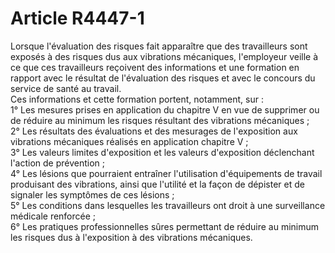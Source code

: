 # Article R4447-1

  
Lorsque l'évaluation des risques fait apparaître que des travailleurs sont exposés à des risques dus aux vibrations mécaniques, l'employeur veille à ce que ces travailleurs reçoivent des informations et une formation en rapport avec le résultat de l'évaluation des risques et avec le concours du service de santé au travail.   
Ces informations et cette formation portent, notamment, sur :   
1° Les mesures prises en application du chapitre V en vue de supprimer ou de réduire au minimum les risques résultant des vibrations mécaniques ;   
2° Les résultats des évaluations et des mesurages de l'exposition aux vibrations mécaniques réalisés en application chapitre V ;   
3° Les valeurs limites d'exposition et les valeurs d'exposition déclenchant l'action de prévention ;   
4° Les lésions que pourraient entraîner l'utilisation d'équipements de travail produisant des vibrations, ainsi que l'utilité et la façon de dépister et de signaler les symptômes de ces lésions ;   
5° Les conditions dans lesquelles les travailleurs ont droit à une surveillance médicale renforcée ;   
6° Les pratiques professionnelles sûres permettant de réduire au minimum les risques dus à l'exposition à des vibrations mécaniques.